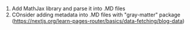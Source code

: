 1. Add MathJax library and parse it into .MD files
2. COnsider adding metadata into .MD files with "gray-matter" package (https://nextjs.org/learn-pages-router/basics/data-fetching/blog-data)
